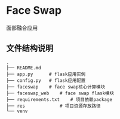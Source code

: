 # Face Swap

面部融合应用

## 文件结构说明

```
.
├── README.md
├── app.py      # flask应用实例
├── config.py   # flask应用配置 
├── faceswap    # face swap核心计算模块
├── faceswap_web    # face swap flask模块
├── requirements.txt    # 项目依赖package
├── res             # 项目资源存放路径
└── venv
```
